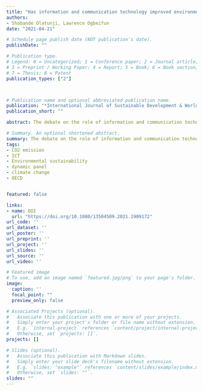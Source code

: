 ```yaml
---
title: "Has information and communication technology improved environmental quality in the OECD- a dynamic panel analysis"
authors:
- Shobande Olatunji, Lawrence Ogbeifun
date: "2021-04-21"

# Schedule page publish date (NOT publication's date).
publishDate: ""

# Publication type.
# Legend: 0 = Uncategorized; 1 = Conference paper; 2 = Journal article;
# 3 = Preprint / Working Paper; 4 = Report; 5 = Book; 6 = Book section;
# 7 = Thesis; 8 = Patent
publication_types: ["2"]



# Publication name and optional abbreviated publication name.
publication: "*International Journal of Sustainable Development & World Ecology*"
publication_short: ""

abstract: The debate on the role of information and communication technology (ICT) in environmental sustainability remains a puzzle in empirical research. It is unclear whether ICT can help mitigate the after-effects of carbon emissions and, in turn, alleviate the unavoidable consequences of climate change.  In this study, we examined the role of ICT in environmental sustainability for a panel of 24 Organisation for Economic Cooperation and Development (OECD) countries. We used an annual dataset obtained from the World Bank covering 40 years (1980–2019). Our empirical strategy was based on the standard fixed effects panel and the Arellano-Bover/Blundell-Bond dynamic panel approach. Our empirical findings highlight the importance of using ICT to promote environmental sustainability. Additionally, we identified the mechanisms through which ICT can affect the environment, namely education, transportation, foreign direct investment, regulatory quality, and institutional quality. The present study has critical implications for combatting climate change. Policymakers should pay attention not only to ICT but also to other identified mechanisms that play complementary roles in promoting a sustainable environment.

# Summary. An optional shortened abstract.
summary: The debate on the role of information and communication technology (ICT) in environmental sustainability remains a puzzle in empirical research. It is unclear whether ICT can help mitigate the after-effects of carbon emissions and, in turn, alleviate the unavoidable consequences of climate change. In this study, we examined the role of ICT in environmental sustainability for a panel of 24 Organisation for Economic Cooperation and Development (OECD) countries. We used an annual dataset obtained from the World Bank covering 40 years (1980–2019). Our empirical strategy was based on the standard fixed effects panel and the Arellano-Bover/Blundell-Bond dynamic panel approach. Our empirical findings highlight the importance of using ICT to promote environmental sustainability. Additionally, we identified the mechanisms through which ICT can affect the environment, namely education, transportation, foreign direct investment, regulatory quality, and institutional quality. The present study has critical implications for combatting climate change. Policymakers should pay attention not only to ICT but also to other identified mechanisms that play complementary roles in promoting a sustainable environment.
tags:
- CO2 emission
- ICT
- Environmental sustainability
- dynamic panel
- climate change
- OECD


featured: false

links:
- name: DOI
  url: "https://doi.org/10.1080/13504509.2021.1909172"
url_code: ''
url_dataset: ''
url_poster: ''
url_preprint: ''
url_project: ''
url_slides: ''
url_source: ''
url_video: ''

# Featured image
# To use, add an image named `featured.jpg/png` to your page's folder. 
image:
  caption: ''
  focal_point: ""
  preview_only: false

# Associated Projects (optional).
#   Associate this publication with one or more of your projects.
#   Simply enter your project's folder or file name without extension.
#   E.g. `internal-project` references `content/project/internal-project/index.md`.
#   Otherwise, set `projects: []`.
projects: []

# Slides (optional).
#   Associate this publication with Markdown slides.
#   Simply enter your slide deck's filename without extension.
#   E.g. `slides: "example"` references `content/slides/example/index.md`.
#   Otherwise, set `slides: ""`.
slides: ""
---
```

